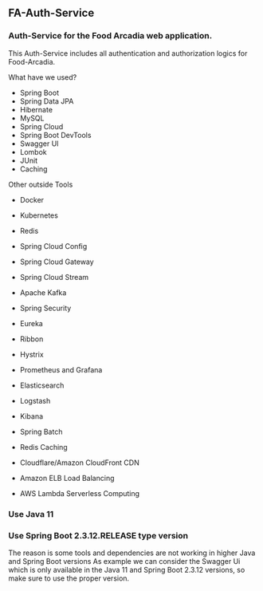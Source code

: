 ## FA-Auth-Service

### Auth-Service for the Food Arcadia web application.

This Auth-Service includes all authentication and authorization logics for Food-Arcadia.

What have we used?
* Spring Boot
* Spring Data JPA
* Hibernate
* MySQL
* Spring Cloud
* Spring Boot DevTools
* Swagger UI
* Lombok
* JUnit
* Caching


Other outside Tools

* Docker
* Kubernetes
* Redis
* Spring Cloud Config
* Spring Cloud Gateway
* Spring Cloud Stream
* Apache Kafka
* Spring Security
* Eureka
* Ribbon
* Hystrix
* Prometheus and Grafana
* Elasticsearch
* Logstash
* Kibana
* Spring Batch


* Redis Caching
* Cloudflare/Amazon CloudFront CDN
* Amazon ELB Load Balancing
* AWS Lambda Serverless Computing

### Use Java 11
### Use Spring Boot 2.3.12.RELEASE type version

The reason is some tools and dependencies are not working in higher Java and Spring Boot versions
As example we can consider the Swagger Ui which is only available in the Java 11 and Spring Boot 2.3.12 versions,
so make sure to use the proper version. 
